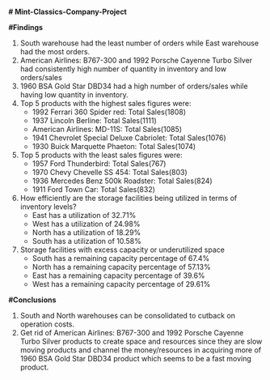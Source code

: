 **# Mint-Classics-Company-Project**

**#Findings**
1. South warehouse had the least number of orders while East warehouse had the most orders.
2. American Airlines: B767-300 and 1992 Porsche Cayenne Turbo Silver had consistently high number of quantity in inventory and low orders/sales
3. 1960 BSA Gold Star DBD34 had a high number of orders/sales while having low quantity in inventory.
4. Top 5 products with the highest sales figures were:
   - 1992 Ferrari 360 Spider red: Total Sales(1808)
   - 1937 Lincoln Berline: Total Sales(1111)
   - American Airlines: MD-11S: Total Sales(1085)
   - 1941 Chevrolet Special Deluxe Cabriolet: Total Sales(1076)
   - 1930 Buick Marquette Phaeton: Total Sales(1074)
5. Top 5 products with the least sales figures were:
   - 1957 Ford Thunderbird: Total Sales(767)
   - 1970 Chevy Chevelle SS 454: Total Sales(803)
   - 1936 Mercedes Benz 500k Roadster: Total Sales(824)
   - 1911 Ford Town Car: Total Sales(832)
6. How efficiently are the storage facilities being utilized in terms of inventory levels?
   - East has a utilization of 32.71%
   - West has a utilization of 24.98%
   - North has a utilization of 18.29%
   - South has a utilization of 10.58%
7. Storage facilities with excess capacity or underutilized space
   - South has a remaining capacity percentage of 67.4%
   - North has a remaining capacity percentage of 57.13%
   - East has a remaining capacity percentage of 39.6%
   - West has a remaining capacity percentage of 29.61%
  
**#Conclusions**
1. South and North warehouses can be consolidated to cutback on operation costs.
2. Get rid of American Airlines: B767-300 and 1992 Porsche Cayenne Turbo Silver products to create space and resources since they are slow moving products and channel the money/resources in acquiring more of 1960 BSA Gold Star DBD34 product which seems to be a fast moving product.

